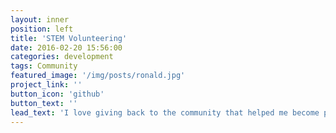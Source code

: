 ```yaml
---
layout: inner
position: left
title: 'STEM Volunteering'
date: 2016-02-20 15:56:00
categories: development
tags: Community
featured_image: '/img/posts/ronald.jpg'
project_link: ''
button_icon: 'github'
button_text: ''
lead_text: 'I love giving back to the community that helped me become passionate about engineering'
---
```

